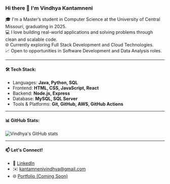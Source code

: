 ### Hi there 👋 I'm Vindhya Kantamneni

🎓 I'm a Master’s student in Computer Science at the University of Central Missouri, graduating in 2025.  
💻 I love building real-world applications and solving problems through clean and scalable code.  
🌐 Currently exploring Full Stack Development and Cloud Technologies.  
📈 Open to opportunities in Software Development and Data Analysis roles.

---

#### 🛠️ Tech Stack:
- Languages: **Java, Python, SQL**
- Frontend: **HTML, CSS, JavaScript, React**
- Backend: **Node.js, Express**
- Database: **MySQL, SQL Server**
- Tools & Platforms: **Git, GitHub, AWS, GitHub Actions**

---

#### 📊 GitHub Stats:
![Vindhya's GitHub stats](https://github-readme-stats.vercel.app/api?username=Vindhya733&show_icons=true&theme=default)

---

#### 📫 Let's Connect!
- 💼 [LinkedIn](https://linkedin.com/in/vindhyakantamneni/)
- ✉️ kantamnenivindhya@gmail.com
- 🌐 [Portfolio (Coming Soon)]()


